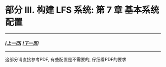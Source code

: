 # 部分 III. 构建 LFS 系统: 第 7 章 基本系统配置

---------------------------------------------
#### *[[上一页](003-build-lfs-system.md)] [[下一页](005-make-bootable-lfs-system.md)]*
-----------------------------------------------------------
这部分请直接参考PDF, 有些配置是不需要的, 仔细看PDF的要求

